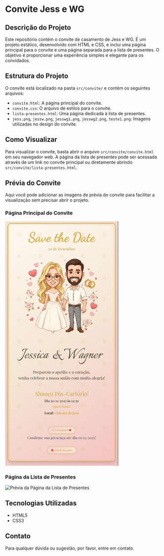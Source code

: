 # Convite Jess e WG

## Descrição do Projeto

Este repositório contém o convite de casamento de Jess e WG. É um projeto estático, desenvolvido com HTML e CSS, e inclui uma página principal para o convite e uma página separada para a lista de presentes. O objetivo é proporcionar uma experiência simples e elegante para os convidados.

## Estrutura do Projeto

O convite está localizado na pasta `src/convite/` e contém os seguintes arquivos:

- `convite.html`: A página principal do convite.
- `convite.css`: O arquivo de estilos para o convite.
- `lista-presentes.html`: Uma página dedicada à lista de presentes.
- `jess.png`, `jessw.png`, `jesswg1.png`, `jesswg2.png`, `teste1.png`: Imagens utilizadas no design do convite.

## Como Visualizar

Para visualizar o convite, basta abrir o arquivo `src/convite/convite.html` em seu navegador web. A página da lista de presentes pode ser acessada através de um link no convite principal ou diretamente abrindo `src/convite/lista-presentes.html`.

## Prévia do Convite

Aqui você pode adicionar as imagens de prévia do convite para facilitar a visualização sem precisar abrir o projeto.

### Página Principal do Convite

![Prévia da Página Principal do Convite](<src/convite/Convite.png>)

### Página da Lista de Presentes

![Prévia da Página da Lista de Presentes](<caminho/para/imagem_lista_presentes.png>)

## Tecnologias Utilizadas

- HTML5
- CSS3

## Contato

Para qualquer dúvida ou sugestão, por favor, entre em contato.
